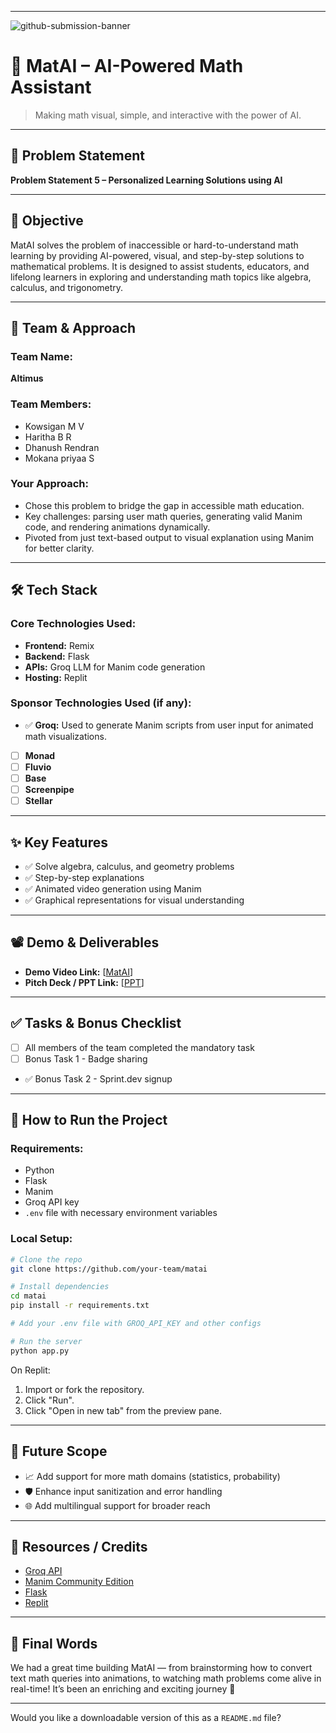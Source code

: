 
---

![github-submission-banner](https://github.com/user-attachments/assets/a1493b84-e4e2-456e-a791-ce35ee2bcf2f)

# 🚀 MatAI – AI-Powered Math Assistant

> Making math visual, simple, and interactive with the power of AI.

---

## 📌 Problem Statement

**Problem Statement 5 – Personalized Learning Solutions using AI**

---

## 🎯 Objective

MatAI solves the problem of inaccessible or hard-to-understand math learning by providing AI-powered, visual, and step-by-step solutions to mathematical problems. It is designed to assist students, educators, and lifelong learners in exploring and understanding math topics like algebra, calculus, and trigonometry.

---

## 🧠 Team & Approach

### Team Name:  
**Altimus**

### Team Members:  
- Kowsigan M V  
- Haritha B R
- Dhanush Rendran 
- Mokana priyaa S

### Your Approach:  
- Chose this problem to bridge the gap in accessible math education.
- Key challenges: parsing user math queries, generating valid Manim code, and rendering animations dynamically.
- Pivoted from just text-based output to visual explanation using Manim for better clarity.

---

## 🛠️ Tech Stack

### Core Technologies Used:
- **Frontend:** Remix  
- **Backend:** Flask  
- **APIs:** Groq LLM for Manim code generation  
- **Hosting:** Replit

### Sponsor Technologies Used (if any):
- ✅ **Groq:** Used to generate Manim scripts from user input for animated math visualizations.  
- [ ] **Monad**  
- [ ] **Fluvio**  
- [ ] **Base**  
- [ ] **Screenpipe**  
- [ ] **Stellar**

---

## ✨ Key Features

- ✅ Solve algebra, calculus, and geometry problems  
- ✅ Step-by-step explanations  
- ✅ Animated video generation using Manim  
- ✅ Graphical representations for visual understanding  

---

## 📽️ Demo & Deliverables

- **Demo Video Link:** [[MatAI](https://www.youtube.com/watch?v=3wg_1Ufdyps)]  
- **Pitch Deck / PPT Link:** [[PPT](https://docs.google.com/presentation/d/11syayCTA-uatj_wx9HIQh9sDP36x1mZJ/edit?usp=sharing&ouid=108985873082775546785&rtpof=true&sd=true)]  

---

## ✅ Tasks & Bonus Checklist

- [ ] All members of the team completed the mandatory task  
- [ ] Bonus Task 1 - Badge sharing  
- ✅ Bonus Task 2 - Sprint.dev signup  

---

## 🧪 How to Run the Project

### Requirements:
- Python  
- Flask  
- Manim  
- Groq API key  
- `.env` file with necessary environment variables

### Local Setup:
```bash
# Clone the repo
git clone https://github.com/your-team/matai

# Install dependencies
cd matai
pip install -r requirements.txt

# Add your .env file with GROQ_API_KEY and other configs

# Run the server
python app.py
```

On Replit:
1. Import or fork the repository.
2. Click "Run".
3. Click "Open in new tab" from the preview pane.

---

## 🧬 Future Scope

- 📈 Add support for more math domains (statistics, probability)  
- 🛡️ Enhance input sanitization and error handling  
- 🌐 Add multilingual support for broader reach  

---

## 📎 Resources / Credits

- [Groq API](https://groq.com)  
- [Manim Community Edition](https://docs.manim.community/)  
- [Flask](https://flask.palletsprojects.com/)  
- [Replit](https://replit.com)  

---

## 🏁 Final Words

We had a great time building MatAI — from brainstorming how to convert text math queries into animations, to watching math problems come alive in real-time! It’s been an enriching and exciting journey 🎉

---

Would you like a downloadable version of this as a `README.md` file?
